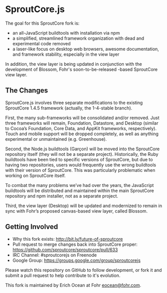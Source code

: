 SproutCore.js
=============

The goal for this SproutCore fork is:

* an all-JavaScript buildtools with installation via npm
* a simplified, streamlined framework organization with dead and experimental code removed
* a laser-like focus on desktop web browsers, awesome documentation, and framework stability, especially in the view layer

In addition, the view layer is being updated in conjunction with the development of Blossom, Fohr's soon-to-be-released <canvas>-based SproutCore view layer.

The Changes
-----------

SproutCore.js involves three separate modifications to the existing SproutCore 1.4.5 framework (actually, the 1-4-stable branch).

First, the many sub-frameworks will be consolidated and/or removed. Just three frameworks will remain, Foundation, Datastore, and Desktop (similar to Cocoa’s Foundation, Core Data, and AppKit frameworks, respectively). Touch and mobile support will be dropped completely, as well as anything experimental or unmaintained (e.g. Greenhouse).

Second, the Node.js buildtools (Garçon) will be moved into the SproutCore repository itself (they will not be a separate project). Historically, the Ruby buildtools have been tied to specific versions of SproutCore, but due to having two repositories, users would frequently use the wrong buildtools with their version of SproutCore. This was particularly problematic when working on SproutCore itself.

To combat the many problems we’ve had over the years, the JavaScript buildtools will be distributed and maintained within the main SproutCore repository and npm installer, not as a separate project.

Third, the view layer (Desktop) will be updated and modernized to remain in sync with Fohr’s proposed canvas-based view layer, called Blossom.

Getting Involved
----------------

* Why this fork exists: http://bit.ly/future-of-sproutcore
* Pull request to merge changes back into SproutCore proper: https://github.com/sproutcore/sproutcore/pull/633
* IRC Channel: #sproutcorejs on Freenode
* Google Group: https://groups.google.com/group/sproutcorejs

Please watch this repository on GitHub to follow development, or fork it and submit a pull request to help contribute to it's evolution.

This fork is maintained by Erich Ocean at Fohr <eocean@fohr.com>.